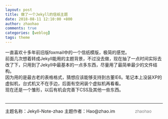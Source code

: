 ```yaml
---
layout: post
title: 做了一个Jekyll的信纸主题
date: 2018-08-11 12:10:00 +800
author: zhaohao
comments: true
categories: [weblog]
tags: theme
---
```


一直喜欢十多年前旧版foxmail中的一个信纸模版，极简的感觉。    
前面几次想着转成Jekyll能用的主题背景，不过没去做，现在抽了一点时间实际去改了下，只用到了Jekyll中最基本的一点多东西，尽量用了最简单最少的文件结构。    
因为用的是最古老的表格格式，猜想应该能够支持到古董IE6。笔记本上没装XP的虚拟机，台式机又不在手边，后面有空闲装个虚拟机再看看。    
现在还是一个雏形，以后有机会完善下CSS及其他一些东西。    
　　　　    
<hr>
主题名称：Jekyll-Note-zhao    
主题作者：Hao@zhao.im    
　　　　    
<font size="2" color="gray">zhaohao</font>    